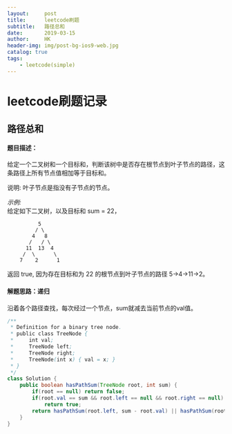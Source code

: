 ```yaml
---
layout:     post
title:      leetcode刷题
subtitle:   路径总和
date:       2019-03-15
author:     HK
header-img: img/post-bg-ios9-web.jpg
catalog: true
tags:
    - leetcode(simple)
---
```

# leetcode刷题记录
## 路径总和

#### 题目描述：
给定一个二叉树和一个目标和，判断该树中是否存在根节点到叶子节点的路径，这条路径上所有节点值相加等于目标和。<br>

说明: 叶子节点是指没有子节点的节点。<br>

*示例:*<br>
给定如下二叉树，以及目标和 sum = 22，

              5
             / \
            4   8
           /   / \
          11  13  4
         /  \      \
        7    2      1
返回 true, 因为存在目标和为 22 的根节点到叶子节点的路径 5->4->11->2。

#### 解题思路：递归
沿着各个路径查找，每次经过一个节点，sum就减去当前节点的val值。

```java
/**
 * Definition for a binary tree node.
 * public class TreeNode {
 *     int val;
 *     TreeNode left;
 *     TreeNode right;
 *     TreeNode(int x) { val = x; }
 * }
 */
class Solution {
    public boolean hasPathSum(TreeNode root, int sum) {
        if(root == null) return false;
        if(root.val == sum && root.left == null && root.right == null)
            return true;
        return hasPathSum(root.left, sum - root.val) || hasPathSum(root.right, sum - root.val);
    }
}
```
